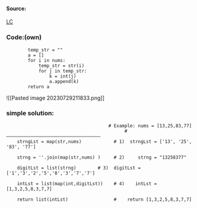 
#### Source:
[LC](https://leetcode.com/problems/separate-the-digits-in-an-array/description/)

### Code:(own)

```
        temp_str = ""
        a = []
        for i in nums:
            temp_str = str(i)
            for j in temp_str:
                k = int(j)
                a.append(k)
        return a
```

![[Pasted image 20230729211833.png]]

### simple solution:

```
                                      # Example: nums = [13,25,83,77]
                                            # –––––––––––––––––––––––––––––––––––
    strngLst = map(str,nums)            # 1)  strngLst = ['13', '25', '83', '77']    
      
    strng = ''.join(map(str,nums) )     # 2)     strng = "13258377"
      
    digitLst = list(strng)        # 3)  digitLst = ['1','3','2','5','8','3','7','7']
      
    intLst = list(map(int,digitLst))    # 4)    intLst = [1,3,2,5,8,3,7,7]

    return list(intLst)                 #    return [1,3,2,5,8,3,7,7]
```
